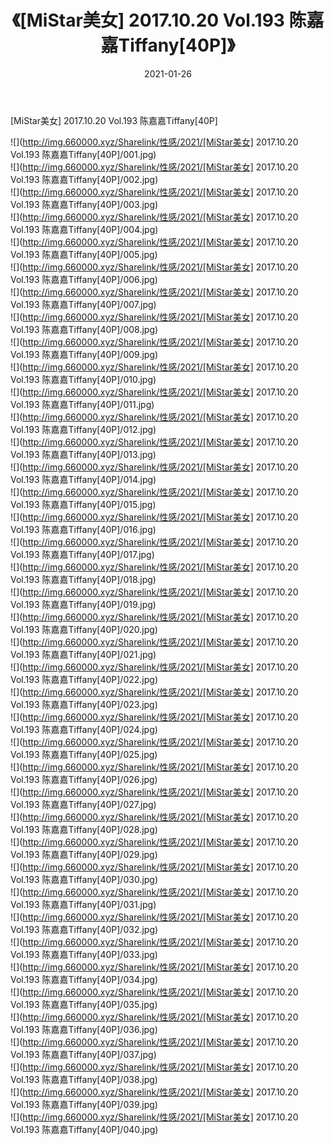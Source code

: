 ﻿---
layout: post
title:  《[MiStar美女] 2017.10.20 Vol.193 陈嘉嘉Tiffany[40P]》
date:   2021-01-26
img: http://img.660000.xyz/Sharelink/性感/2021/[MiStar美女] 2017.10.20 Vol.193 陈嘉嘉Tiffany[40P]/000.jpg
categories: [美女, 清纯, 唯美]
---

[MiStar美女] 2017.10.20 Vol.193 陈嘉嘉Tiffany[40P]

  ![](http://img.660000.xyz/Sharelink/性感/2021/[MiStar美女] 2017.10.20 Vol.193 陈嘉嘉Tiffany[40P]/001.jpg) <br> ![](http://img.660000.xyz/Sharelink/性感/2021/[MiStar美女] 2017.10.20 Vol.193 陈嘉嘉Tiffany[40P]/002.jpg) <br> ![](http://img.660000.xyz/Sharelink/性感/2021/[MiStar美女] 2017.10.20 Vol.193 陈嘉嘉Tiffany[40P]/003.jpg) <br> ![](http://img.660000.xyz/Sharelink/性感/2021/[MiStar美女] 2017.10.20 Vol.193 陈嘉嘉Tiffany[40P]/004.jpg) <br> ![](http://img.660000.xyz/Sharelink/性感/2021/[MiStar美女] 2017.10.20 Vol.193 陈嘉嘉Tiffany[40P]/005.jpg) <br> ![](http://img.660000.xyz/Sharelink/性感/2021/[MiStar美女] 2017.10.20 Vol.193 陈嘉嘉Tiffany[40P]/006.jpg) <br> ![](http://img.660000.xyz/Sharelink/性感/2021/[MiStar美女] 2017.10.20 Vol.193 陈嘉嘉Tiffany[40P]/007.jpg) <br> ![](http://img.660000.xyz/Sharelink/性感/2021/[MiStar美女] 2017.10.20 Vol.193 陈嘉嘉Tiffany[40P]/008.jpg) <br> ![](http://img.660000.xyz/Sharelink/性感/2021/[MiStar美女] 2017.10.20 Vol.193 陈嘉嘉Tiffany[40P]/009.jpg) <br> ![](http://img.660000.xyz/Sharelink/性感/2021/[MiStar美女] 2017.10.20 Vol.193 陈嘉嘉Tiffany[40P]/010.jpg) <br> ![](http://img.660000.xyz/Sharelink/性感/2021/[MiStar美女] 2017.10.20 Vol.193 陈嘉嘉Tiffany[40P]/011.jpg) <br> ![](http://img.660000.xyz/Sharelink/性感/2021/[MiStar美女] 2017.10.20 Vol.193 陈嘉嘉Tiffany[40P]/012.jpg) <br> ![](http://img.660000.xyz/Sharelink/性感/2021/[MiStar美女] 2017.10.20 Vol.193 陈嘉嘉Tiffany[40P]/013.jpg) <br> ![](http://img.660000.xyz/Sharelink/性感/2021/[MiStar美女] 2017.10.20 Vol.193 陈嘉嘉Tiffany[40P]/014.jpg) <br> ![](http://img.660000.xyz/Sharelink/性感/2021/[MiStar美女] 2017.10.20 Vol.193 陈嘉嘉Tiffany[40P]/015.jpg) <br> ![](http://img.660000.xyz/Sharelink/性感/2021/[MiStar美女] 2017.10.20 Vol.193 陈嘉嘉Tiffany[40P]/016.jpg) <br> ![](http://img.660000.xyz/Sharelink/性感/2021/[MiStar美女] 2017.10.20 Vol.193 陈嘉嘉Tiffany[40P]/017.jpg) <br> ![](http://img.660000.xyz/Sharelink/性感/2021/[MiStar美女] 2017.10.20 Vol.193 陈嘉嘉Tiffany[40P]/018.jpg) <br> ![](http://img.660000.xyz/Sharelink/性感/2021/[MiStar美女] 2017.10.20 Vol.193 陈嘉嘉Tiffany[40P]/019.jpg) <br> ![](http://img.660000.xyz/Sharelink/性感/2021/[MiStar美女] 2017.10.20 Vol.193 陈嘉嘉Tiffany[40P]/020.jpg) <br> ![](http://img.660000.xyz/Sharelink/性感/2021/[MiStar美女] 2017.10.20 Vol.193 陈嘉嘉Tiffany[40P]/021.jpg) <br> ![](http://img.660000.xyz/Sharelink/性感/2021/[MiStar美女] 2017.10.20 Vol.193 陈嘉嘉Tiffany[40P]/022.jpg) <br> ![](http://img.660000.xyz/Sharelink/性感/2021/[MiStar美女] 2017.10.20 Vol.193 陈嘉嘉Tiffany[40P]/023.jpg) <br> ![](http://img.660000.xyz/Sharelink/性感/2021/[MiStar美女] 2017.10.20 Vol.193 陈嘉嘉Tiffany[40P]/024.jpg) <br> ![](http://img.660000.xyz/Sharelink/性感/2021/[MiStar美女] 2017.10.20 Vol.193 陈嘉嘉Tiffany[40P]/025.jpg) <br> ![](http://img.660000.xyz/Sharelink/性感/2021/[MiStar美女] 2017.10.20 Vol.193 陈嘉嘉Tiffany[40P]/026.jpg) <br> ![](http://img.660000.xyz/Sharelink/性感/2021/[MiStar美女] 2017.10.20 Vol.193 陈嘉嘉Tiffany[40P]/027.jpg) <br> ![](http://img.660000.xyz/Sharelink/性感/2021/[MiStar美女] 2017.10.20 Vol.193 陈嘉嘉Tiffany[40P]/028.jpg) <br> ![](http://img.660000.xyz/Sharelink/性感/2021/[MiStar美女] 2017.10.20 Vol.193 陈嘉嘉Tiffany[40P]/029.jpg) <br> ![](http://img.660000.xyz/Sharelink/性感/2021/[MiStar美女] 2017.10.20 Vol.193 陈嘉嘉Tiffany[40P]/030.jpg) <br> ![](http://img.660000.xyz/Sharelink/性感/2021/[MiStar美女] 2017.10.20 Vol.193 陈嘉嘉Tiffany[40P]/031.jpg) <br> ![](http://img.660000.xyz/Sharelink/性感/2021/[MiStar美女] 2017.10.20 Vol.193 陈嘉嘉Tiffany[40P]/032.jpg) <br> ![](http://img.660000.xyz/Sharelink/性感/2021/[MiStar美女] 2017.10.20 Vol.193 陈嘉嘉Tiffany[40P]/033.jpg) <br> ![](http://img.660000.xyz/Sharelink/性感/2021/[MiStar美女] 2017.10.20 Vol.193 陈嘉嘉Tiffany[40P]/034.jpg) <br> ![](http://img.660000.xyz/Sharelink/性感/2021/[MiStar美女] 2017.10.20 Vol.193 陈嘉嘉Tiffany[40P]/035.jpg) <br> ![](http://img.660000.xyz/Sharelink/性感/2021/[MiStar美女] 2017.10.20 Vol.193 陈嘉嘉Tiffany[40P]/036.jpg) <br> ![](http://img.660000.xyz/Sharelink/性感/2021/[MiStar美女] 2017.10.20 Vol.193 陈嘉嘉Tiffany[40P]/037.jpg) <br> ![](http://img.660000.xyz/Sharelink/性感/2021/[MiStar美女] 2017.10.20 Vol.193 陈嘉嘉Tiffany[40P]/038.jpg) <br> ![](http://img.660000.xyz/Sharelink/性感/2021/[MiStar美女] 2017.10.20 Vol.193 陈嘉嘉Tiffany[40P]/039.jpg) <br> ![](http://img.660000.xyz/Sharelink/性感/2021/[MiStar美女] 2017.10.20 Vol.193 陈嘉嘉Tiffany[40P]/040.jpg) <br>